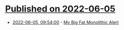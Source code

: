 # [Published on 2022-06-05](index.md)

* [2022-06-05, 09:54:00](https://news.ycombinator.com/item?id=31629486) - [My Big Fat Monolithic Alert](https://cherkaskyb.medium.com/my-big-fat-monolithic-alert-498f21c1bb8a)
